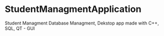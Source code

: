 # StudentManagmentApplication
Student Managment Database Managment, Dekstop app made with C++, SQL, QT - GUI
